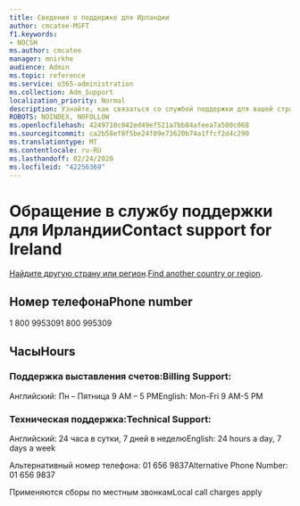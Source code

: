 ```yaml
---
title: Сведения о поддержке для Ирландии
author: cmcatee-MSFT
f1.keywords:
- NOCSH
ms.author: cmcatee
manager: mnirkhe
audience: Admin
ms.topic: reference
ms.service: o365-administration
ms.collection: Adm_Support
localization_priority: Normal
description: Узнайте, как связаться со службой поддержки для вашей страны или региона.
ROBOTS: NOINDEX, NOFOLLOW
ms.openlocfilehash: 4249710c042ed49ef521a7bb84afeea7a500c068
ms.sourcegitcommit: ca2b58ef8f5be24f09e73620b74a1ffcf2d4c290
ms.translationtype: MT
ms.contentlocale: ru-RU
ms.lasthandoff: 02/24/2020
ms.locfileid: "42256369"
---
```

# <a name="contact-support-for-ireland"></a><span data-ttu-id="86010-103">Обращение в службу поддержки для Ирландии</span><span class="sxs-lookup"><span data-stu-id="86010-103">Contact support for Ireland</span></span>

<span data-ttu-id="86010-104">[Найдите другую страну или регион](../contact-support-for-business-products.md).</span><span class="sxs-lookup"><span data-stu-id="86010-104">[Find another country or region](../contact-support-for-business-products.md).</span></span>

## <a name="phone-number"></a><span data-ttu-id="86010-105">Номер телефона</span><span class="sxs-lookup"><span data-stu-id="86010-105">Phone number</span></span>
<span data-ttu-id="86010-106">1 800 995309</span><span class="sxs-lookup"><span data-stu-id="86010-106">1 800 995309</span></span>

## <a name="hours"></a><span data-ttu-id="86010-107">Часы</span><span class="sxs-lookup"><span data-stu-id="86010-107">Hours</span></span>
### <a name="billing-support"></a><span data-ttu-id="86010-108">Поддержка выставления счетов:</span><span class="sxs-lookup"><span data-stu-id="86010-108">Billing Support:</span></span>

<span data-ttu-id="86010-109">Английский: Пн – Пятница 9 AM – 5 PM</span><span class="sxs-lookup"><span data-stu-id="86010-109">English: Mon-Fri 9 AM-5 PM</span></span>

### <a name="technical-support"></a><span data-ttu-id="86010-110">Техническая поддержка:</span><span class="sxs-lookup"><span data-stu-id="86010-110">Technical Support:</span></span>

<span data-ttu-id="86010-111">Английский: 24 часа в сутки, 7 дней в неделю</span><span class="sxs-lookup"><span data-stu-id="86010-111">English: 24 hours a day, 7 days a week</span></span>

<span data-ttu-id="86010-112">Альтернативный номер телефона: 01 656 9837</span><span class="sxs-lookup"><span data-stu-id="86010-112">Alternative Phone Number: 01 656 9837</span></span>

<span data-ttu-id="86010-113">Применяются сборы по местным звонкам</span><span class="sxs-lookup"><span data-stu-id="86010-113">Local call charges apply</span></span>